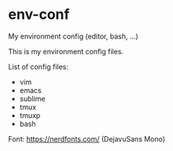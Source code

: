 # env-conf
My environment config (editor, bash, ...)

This is my environment config files.

List of config files:
 * vim
 * emacs
 * sublime
 * tmux
 * tmuxp
 * bash

 Font: https://nerdfonts.com/  (DejavuSans Mono)
